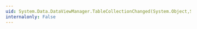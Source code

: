 ```yaml
---
uid: System.Data.DataViewManager.TableCollectionChanged(System.Object,System.ComponentModel.CollectionChangeEventArgs)
internalonly: False
---
```

